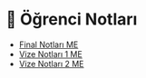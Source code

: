 # 📕 Öğrenci Notları

<!--YPackage.YGitbookIntegration-tarafından-otomatik-oluşturulmuştur-->

- [Final Notları ME](Final%20Notlar%C4%B1%20ME.pdf)
- [Vize Notları 1 ME](Vize%20Notlar%C4%B1%201%20ME.pdf)
- [Vize Notları 2 ME](Vize%20Notlar%C4%B1%202%20ME.pdf)

<!--YPackage.YGitbookIntegration-tarafından-otomatik-oluşturulmuştur-->
